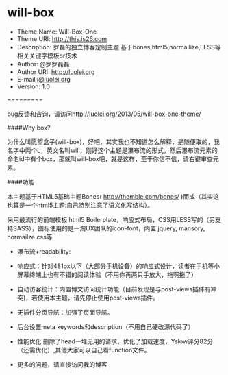 will-box
========
- Theme Name: Will-Box-One
- Theme URI: http://this.is26.com
- Description: 罗磊的独立博客定制主题 基于bones,html5,normailize,LESS等相关关键字模板or技术
- Author: @罗罗磊磊
- Author URI: http://luolei.org
- E-mail:i@luolei.org
- Version: 1.0

=========

bug反馈和咨询，请访问<http://luolei.org/2013/05/will-box-one-theme/>

####Why box?

为什么叫愿望盒子(will-box)，好吧，其实我也不知道怎么解释，是随便取的，我名字中两个L，英文名叫will，刚好这个主题是瀑布流的形式，然后瀑布流元素的命名id中有个box，那就叫will-box吧，就是这样，至于你信不信，请右键审查元素。

####功能

本主题基于HTML5基础主题Bones( http://themble.com/bones/ )而成（其实这也算是一个html5主题:自己特别注意了语义化写结构）。

采用最流行的前端模板 html5 Boilerplate，响应式布局，CSS用LESS写的（另支持SASS），图标使用的是一淘UX团队的icon-font，内置 jquery, mansory, normailze.css等

- 瀑布流+readability:

- 响应式：针对481px以下（大部分手机设备）的响应式设计，读者在手机等小屏幕终端上也有不错的阅读体验（不用你再两只手放大，拖啊拖了）

- 自动访客统计：内置博文访问统计功能（目前发现是与post-views插件有冲突)，若使用本主题，请先停止使用post-views插件。

- 无插件分页导航：加强了页面导航。

- 后台设置meta keywords和description（不用自己硬改源代码了）

- 性能优化:删除了head一堆无用的请求，优化了加载速度，Yslow评分82分（还需优化）,其他大家可以自己看function文件。

- 更多的问题，请直接访问我的博客